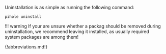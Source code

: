 Uninstallation is as simple as running the following command:

`pihole uninstall`

!!! warning
    If your are unsure whether a packag should be removed during uninstallation, we recommend leaving it installed, as usually required system packages are among them!

{!abbreviations.md!}
